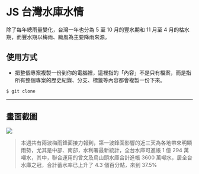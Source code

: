 # JS 台灣水庫水情

除了每年總雨量變化，台灣一年也分為 5 至 10 月的豐水期和 11 月至 4 月的枯水期，而豐水期以梅雨、颱風為主要降雨來源。

## 使用方式
- 把整個專案複製一份到你的電腦裡，這裡指的「內容」不是只有檔案，而是指所有整個專案的歷史紀錄、分支、標籤等內容都會複製一份下來。
```sh
$ git clone
```

----

## 畫面截圖
![](https://i.imgur.com/j3kM39L.png)
> 本週共有兩波梅雨鋒面接力報到，第一波鋒面影響的近三天為各地帶來明顯雨勢，尤其是中部、南部，水利署最新統計，全台水庫可進帳 1 億 294 萬噸水，其中，聯合運用的曾文及烏山頭水庫合計進帳 3600 萬噸水，居全台水庫之冠，合計蓄水率已上升了 4.3 個百分點，來到 37.5%

